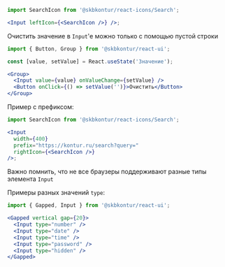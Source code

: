 ```jsx harmony
import SearchIcon from '@skbkontur/react-icons/Search';

<Input leftIcon={<SearchIcon />} />;
```

Очистить значение в `Input`'е можно только с помощью пустой строки

```jsx harmony
import { Button, Group } from '@skbkontur/react-ui';

const [value, setValue] = React.useState('Значение');

<Group>
  <Input value={value} onValueChange={setValue} />
  <Button onClick={() => setValue('')}>Очистить</Button>
</Group>
```

Пример с префиксом:

```jsx harmony
import SearchIcon from '@skbkontur/react-icons/Search';

<Input
  width={400}
  prefix="https://kontur.ru/search?query="
  rightIcon={<SearchIcon />}
/>;
```

Важно помнить, что не все браузеры поддерживают разные типы элемента `Input`

Примеры разных значений `type`:

```jsx harmony
import { Gapped, Input } from '@skbkontur/react-ui';

<Gapped vertical gap={20}>
  <Input type="number" />
  <Input type="date" />
  <Input type="time" />
  <Input type="password" />
  <Input type="hidden" />
</Gapped>
```
